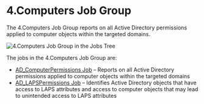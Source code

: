 # 4.Computers Job Group

The 4.Computers Job Group reports on all Active Directory permissions applied to computer objects
within the targeted domains.

![4.Computers Job Group in the Jobs Tree](/img/product_docs/accessanalyzer/admin/hostmanagement/jobstree.webp)

The jobs in the 4.Computers Job Group are:

- [AD_ComputerPermissions Job](/docs/accessanalyzer/12.0/solutions/activedirectorypermissionsanalyzer/computers/ad-computerpermissions.md) – Reports on all Active Directory
  permissions applied to computer objects within the targeted domains
- [AD_LAPSPermissions Job](/docs/accessanalyzer/12.0/solutions/activedirectorypermissionsanalyzer/computers/ad-lapspermissions.md) – Identifies Active Directory objects that have
  access to LAPS attributes and access to computer objects that may lead to unintended access to
  LAPS attributes
